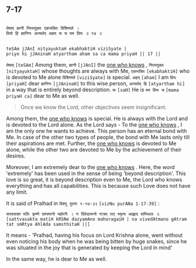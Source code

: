 ## 7-17


```shloka-sa

तेषाम् ज्ञानी नित्ययुक्तः एकभक्तिः विशिष्यते ।
प्रियो हि ज्ञानिनः अत्यर्थम् अहम् स च मम प्रियः ॥ १७ ॥

```
```shloka-sa-hk

teSAm jJAnI nityayuktaH ekabhaktiH viziSyate |
priyo hi jJAninaH atyartham aham sa ca mama priyaH || 17 ||

```
`तेषाम्` `[teSAm]` Among them, `ज्ञानी` `[jJAnI]` the 
[one who knows](7-16.md#jnAnI)
, `नित्ययुक्तः` `[nityayuktaH]` whose thoughts are always with Me, `एकभक्तिः` `[ekabhaktiH]` who is devoted to Me alone `विशिष्यते` `[viziSyate]` is special. `अहम्` `[aham]` I am `प्रियः` `[priyaH]` dear `ज्ञानिनः` `[jJAninaH]` to this wise person, `अत्यर्थम् हि` `[atyartham hi]` in a way that is entirely beyond description. `सः` `[saH]` He is `मम प्रियः च` `[mama priyaH ca]` dear to Me as well.


<a name='applnote_125'></a>
> Once we know the Lord, other objectives seem insignificant.



Among them, the 
[one who knows](7-16.md#jnAnI)
 is special. He is always with the Lord and is devoted to the Lord alone. As the Lord says - To the 
[one who knows](7-16.md#jnAnI)
, I am the only one he wants to achieve. This person has an eternal bond with Me. In case of the other two types of people, the bond with Me lasts only till their aspirations are met. Further, the 
[one who knows](7-16.md#jnAnI)
 is devoted to Me alone, while the other two are devoted to Me by the achievement of their desires.

Moreover, I am extremely dear to the 
[one who knows](7-16.md#jnAnI)
. Here, the word 'extremely' has been used in the sense of being 'beyond description'. This love is so great, it is beyond description even to Me, the Lord who knows everything and has all capabilities. This is because such Love does not have any limit. 

It is said of Pralhad in 
`विश्णु पुराण १-१७-३९` `[vizNu purANa 1-17-39]` :

`सत्त्वसक्त मतिः कृष्णे दश्यमानो महोरगैः । न विवेदात्मनो गात्रम् तत् स्मृत्य आह्लाद सम्स्थितः ॥` `[sattvasakta matiH kRSNe dazyamAno mahoragaiH | na vivedAtmano gAtram tat smRtya AhlAda samsthitaH ||]`

It means - 'Pralhad, having his focus on Lord Krishna alone, went without even noticing his body when he was being bitten by huge snakes, since he was situated in the joy that is generated by keeping the Lord in mind'

In the same way, he is dear to Me as well.


